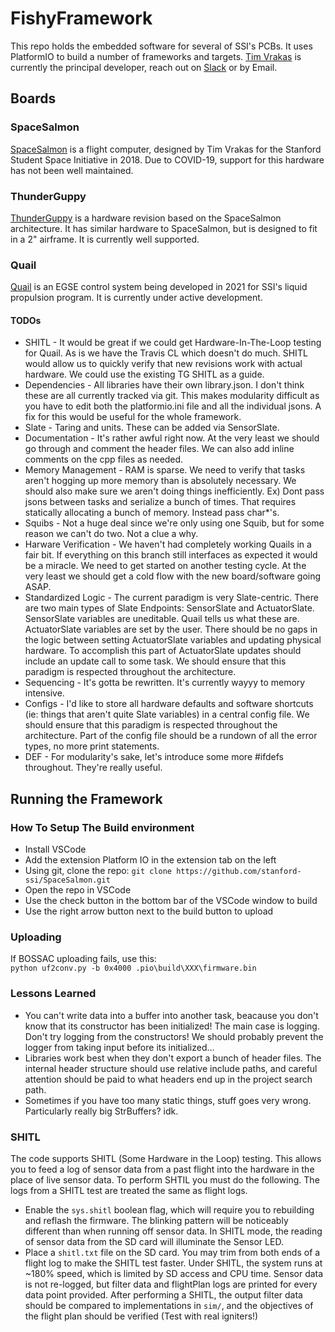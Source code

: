 # FishyFramework
This repo holds the embedded software for several of SSI's PCBs. It uses PlatformIO to build a number of frameworks and targets. [Tim Vrakas](https://github.com/Timvrakas) is currently the principal developer, reach out on [Slack](https://ssi-teams.slack.com/messages/timv) or by Email. 

## Boards

### SpaceSalmon
[SpaceSalmon](https://wiki.stanfordssi.org/Space_Salmon) is a flight computer, designed by Tim Vrakas for the Stanford Student Space Initiative in 2018. Due to COVID-19, support for this hardware has not been well maintained.

### ThunderGuppy
[ThunderGuppy](https://wiki.stanfordssi.org/ThunderGuppy) is a hardware revision based on the SpaceSalmon architecture. It has similar hardware to SpaceSalmon, but is designed to fit in a 2" airframe. It is currently well supported.

### Quail
[Quail](https://ssi-wiki.stanford.edu/Quail) is an EGSE control system being developed in 2021 for SSI's liquid propulsion program. It is currently under active development.
#### TODOs
* SHITL - It would be great if we could get Hardware-In-The-Loop testing for Quail. As is we have the Travis CL which doesn't do much. SHITL would allow us to quickly verify that new revisions work with actual hardware. We could use the existing TG SHITL as a guide.
* Dependencies - All libraries have their own library.json. I don't think these are all currently tracked via git. This makes modularity difficult as you have to edit both the platformio.ini file and all the individual jsons. A fix for this would be useful for the whole framework.
* Slate - Taring and units. These can be added via SensorSlate.
* Documentation - It's rather awful right now. At the very least we should go through and comment the header files. We can also add inline comments on the cpp files as needed.
* Memory Management - RAM is sparse. We need to verify that tasks aren't hogging up more memory than is absolutely necessary. We should also make sure we aren't doing things inefficiently. Ex) Dont pass jsons between tasks and serialize a bunch of times. That requires statically allocating a bunch of memory. Instead pass char*'s. 
* Squibs - Not a huge deal since we're only using one Squib, but for some reason we can't do two. Not a clue a why.
* Harware Verification - We haven't had completely working Quails in a fair bit. If everything on this branch still interfaces as expected it would be a miracle. We need to get started on another testing cycle. At the very least we should get a cold flow with the new board/software going ASAP.
* Standardized Logic - The current paradigm is very Slate-centric. There are two main types of Slate Endpoints: SensorSlate and ActuatorSlate. SensorSlate variables are uneditable. Quail tells us what these are. ActuatorSlate variables are set by the user. There should be no gaps in the logic between setting ActuatorSlate variables and updating physical hardware. To accomplish this part of ActuatorSlate updates should include an update call to some task. We should ensure that this paradigm is respected throughout the architecture.
* Sequencing - It's gotta be rewritten. It's currently wayyy to memory intensive.
* Configs - I'd like to store all hardware defaults and software shortcuts (ie: things that aren't quite Slate variables) in a central config file. We should ensure that this paradigm is respected throughout the architecture. Part of the config file should be a rundown of all the error types, no more print statements.
* DEF - For modularity's sake, let's introduce some more #ifdefs throughout. They're really useful.

## Running the Framework

### How To Setup The Build environment
* Install VSCode
* Add the extension Platform IO in the extension tab on the left
* Using git, clone the repo: `git clone https://github.com/stanford-ssi/SpaceSalmon.git`
* Open the repo in VSCode
* Use the check button in the bottom bar of the VSCode window to build
* Use the right arrow button next to the build button to upload

### Uploading
If BOSSAC uploading fails, use this:  
`python uf2conv.py -b 0x4000 .pio\build\XXX\firmware.bin`  

### Lessons Learned
* You can't write data into a buffer into another task, beacause you don't know that its constructor has been initialized! The main case is logging. Don't try logging from the constructors! We should probably prevent the logger from taking input before its initialized...
* Libraries work best when they don't export a bunch of header files. The internal header structure should use relative include paths, and careful attention should be paid to what headers end up in the project search path.
* Sometimes if you have too many static things, stuff goes very wrong. Particularly really big StrBuffers? idk.

### SHITL
The code supports SHITL (Some Hardware in the Loop) testing. This allows you to feed a log of sensor data from a past flight into the hardware in the place of live sensor data. To perform SHTIL you must do the following. The logs from a SHITL test are treated the same as flight logs.
* Enable the `sys.shitl` boolean flag, which will require you to rebuilding and reflash the firmware. The blinking pattern will be noticeably different than when running off sensor data. In SHITL mode, the reading of sensor data from the SD card will illuminate the Sensor LED.
* Place a `shitl.txt` file on the SD card. You may trim from both ends of a flight log to make the SHITL test faster.
Under SHITL, the system runs at ~180% speed, which is limited by SD access and CPU time. Sensor data is not re-logged, but filter data and flightPlan logs are printed for every data point provided.
After performing a SHITL, the output filter data should be compared to implementations in `sim/`, and the objectives of the flight plan should be verified (Test with real igniters!)
